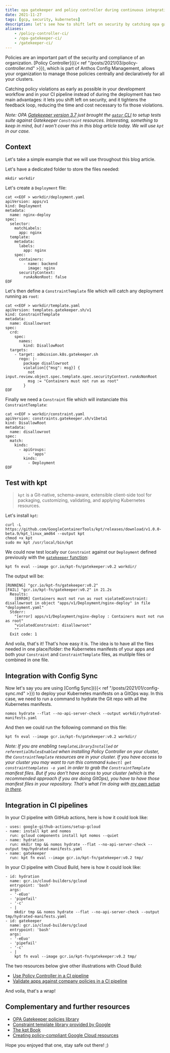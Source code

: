 ```yaml
---
title: opa gatekeeper and policy controller during continuous integration (ci) pipelines
date: 2021-11-27
tags: [gcp, security, kubernetes]
description: let's see how to shift left on security by catching opa gatekeeper policy violations during continuous integration (ci) pipelines.
aliases:
    - /policy-controller-ci/
    - /opa-gatekeeper-ci/
    - /gatekeeper-ci/
---
```

Policies are an important part of the security and compliance of an organization. [Policy Controller]({{< ref "/posts/2021/03/policy-controller.md" >}}), which is part of Anthos Config Management, allows your organization to manage those policies centrally and declaratively for all your clusters. 

Catching policy violations as early as possible in your development workflow and in your CI pipeline instead of during the deployment has two main advantages: it lets you shift left on security, and it tightens the feedback loop, reducing the time and cost necessary to fix those violations.

_Note: OPA [Gatekeeper version 3.7](https://github.com/open-policy-agent/gatekeeper/releases/tag/v3.7.0) just brought the [`gator` CLI](https://medium.com/@LachlanEvenson/testing-gatekeeper-constraints-with-gator-cli-da31050a6564) to setup tests suite against Gatekeeper `Constraint` resources. Interesting, something to keep in mind, but I won't cover this in this blog article today. We will use `kpt` in our case._

## Context

Let's take a simple example that we will use throughout this blog article.

Let's have a dedicated folder to store the files needed:
```
mkdir workdir
```

Let's create a `Deployment` file:
```
cat <<EOF > workdir/deployment.yaml
apiVersion: apps/v1
kind: Deployment
metadata:
  name: nginx-deploy
spec:
  selector:
    matchLabels:
      app: nginx
  template:
    metadata:
      labels:
        app: nginx
    spec:
      containers:
        - name: backend
          image: nginx
      securityContext:
        runAsNonRoot: false
EOF
```

Let's then define a `ConstraintTemplate` file which will catch any deployment running as `root`:
```
cat <<EOF > workdir/template.yaml
apiVersion: templates.gatekeeper.sh/v1
kind: ConstraintTemplate
metadata:
  name: disallowroot
spec:
  crd:
    spec:
      names:
        kind: DisallowRoot
  targets:
    - target: admission.k8s.gatekeeper.sh
      rego: |-
        package disallowroot
        violation[{"msg": msg}] {
          not input.review.object.spec.template.spec.securityContext.runAsNonRoot
          msg := "Containers must not run as root"
        }
EOF
```

Finally we need a `Constraint` file which will instanciate this `ConstraintTemplate`:
```
cat <<EOF > workdir/constraint.yaml
apiVersion: constraints.gatekeeper.sh/v1beta1
kind: DisallowRoot
metadata:
  name: disallowroot
spec:
  match:
    kinds:
      - apiGroups:
          - 'apps'
        kinds:
          - Deployment
EOF
```

## Test with kpt

> `kpt` is a Git-native, schema-aware, extensible client-side tool for packaging, customizing, validating, and applying Kubernetes resources.

Let's install `kpt`:
```
curl -L https://github.com/GoogleContainerTools/kpt/releases/download/v1.0.0-beta.9/kpt_linux_amd64 --output kpt
chmod +x kpt
sudo mv kpt /usr/local/bin/kpt
```

We could now test locally our `Constraint` against our `Deployment` defined previously with the [`gatekeeper` function](https://catalog.kpt.dev/gatekeeper/v0.2/):
```
kpt fn eval --image gcr.io/kpt-fn/gatekeeper:v0.2 workdir/
```

The output will be:
```
[RUNNING] "gcr.io/kpt-fn/gatekeeper:v0.2"
[FAIL] "gcr.io/kpt-fn/gatekeeper:v0.2" in 21.2s
  Results:
    [ERROR] Containers must not run as root violatedConstraint: disallowroot in object "apps/v1/Deployment/nginx-deploy" in file "deployment.yaml"
  Stderr:
    "[error] apps/v1/Deployment/nginx-deploy : Containers must not run as root"
    "violatedConstraint: disallowroot"
    ""
  Exit code: 1
```

And voila, that's it! That's how easy it is. The idea is to have all the files needed in one place/folder: the Kubernetes manifests of your apps and both your `Constraint` and `ConstraintTemplate` files, as mutilple files or combined in one file.

## Integration with Config Sync

Now let's say you are using [Config Sync]({{< ref "/posts/2021/01/config-sync.md" >}}) to deploy your Kubernetes manifests on a GitOps way. In this case, we need to run a command to hydrate the Git repo with all the Kubernetes manifests.
```
nomos hydrate --flat --no-api-server-check --output workdir/hydrated-manifests.yaml
```

And then we could run the following command on this file:
```
kpt fn eval --image gcr.io/kpt-fn/gatekeeper:v0.2 workdir/
```

_Note: If you are enabling `templateLibraryInstalled` or `referentialRulesEnabled` when installing Policy Controller on your cluster, the `ConstraintTemplate` resources are in your cluster. If you have access to your cluster you may want to run this command `kubectl get constrainttemplates -o yaml` in order to grab the `ConstraintTemplate` manifest files. But if you don't have access to your cluster (which is the recommended approach if you are doing GitOps), you have to have those manifest files in your repository. That's what I'm doing with [my own setup in there](https://github.com/mathieu-benoit/my-kubernetes-deployments/tree/main/cluster/policies/templates)._

## Integration in CI pipelines

In your CI pipeline with GitHub actions, here is how it could look like:
```
- uses: google-github-actions/setup-gcloud
- name: install kpt and nomos	
  run: gcloud components install kpt nomos --quiet
- name: hydration	
  run: mkdir tmp && nomos hydrate --flat --no-api-server-check --output tmp/hydrated-manifests.yaml
- name: gatekeeper
  run: kpt fn eval --image gcr.io/kpt-fn/gatekeeper:v0.2 tmp/
```

In your CI pipeline with Cloud Build, here is how it could look like:
```
- id: hydration
  name: gcr.io/cloud-builders/gcloud
  entrypoint: 'bash'
  args:
  - '-eEuo'
  - 'pipefail'
  - '-c'
  - |
    mkdir tmp && nomos hydrate --flat --no-api-server-check --output tmp/hydrated-manifests.yaml
- id: gatekeeper
  name: gcr.io/cloud-builders/gcloud
  entrypoint: 'bash'
  args:
  - '-eEuo'
  - 'pipefail'
  - '-c'
  - |
    kpt fn eval --image gcr.io/kpt-fn/gatekeeper:v0.2 tmp/
```

The two resources below give other illustrations with Cloud Build:
- [Use Policy Controller in a CI pipeline](https://cloud.google.com/anthos-config-management/docs/tutorials/policy-agent-ci-pipeline)
- [Validate apps against company policies in a CI pipeline](https://cloud.google.com/anthos-config-management/docs/tutorials/app-policy-validation-ci-pipeline)

And voila, that's a wrap!

## Complementary and further resources

- [OPA Gatekeeper policies library](https://github.com/open-policy-agent/gatekeeper-library)
- [Constraint template library provided by Google](https://cloud.google.com/anthos-config-management/docs/reference/constraint-template-library)
- [The kpt Book](https://kpt.dev/book/)
- [Creating policy-compliant Google Cloud resources](https://cloud.google.com/architecture/policy-compliant-resources)

Hope you enjoyed that one, stay safe out there! ;)